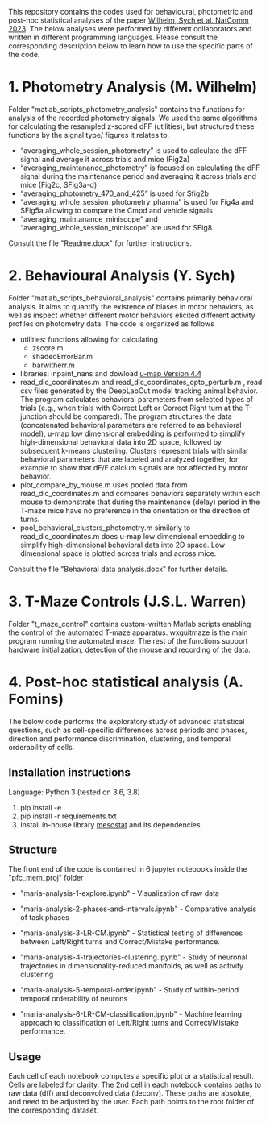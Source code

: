 This repository contains the codes used for behavioural, photometric and post-hoc statistical analyses of the paper [Wilhelm, Sych et al. NatComm 2023](https://doi.org/10.1101/2021.12.03.471159). The below analyses were performed by different collaborators and written in different programming languages. Please consult the corresponding description below to learn how to use the specific parts of the code.

# 1. Photometry Analysis (M. Wilhelm)

Folder "matlab_scripts_photometry_analysis" contains the functions for analysis of the recorded photometry signals. We used the same algorithms for calculating the resampled z-scored dFF (utilities), but structured these functions by the signal type/ figures it relates to.
* “averaging_whole_session_photometry” is used to calculate the dFF signal and average it across trials and mice (Fig2a)
* “averaging_maintanance_photometry” is focused on calculating the dFF signal during the maintenance period and averaging it across trials and mice (Fig2c, SFig3a-d)
* “averaging_photometry_470_and_425” is used for Sfig2b
* “averaging_whole_session_photometry_pharma” is used for Fig4a and SFig5a allowing to compare the Cmpd and vehicle signals
* “averaging_maintanance_miniscope” and “averaging_whole_session_miniscope”
are used for SFig8

Consult the file "Readme.docx" for further instructions.

# 2. Behavioural Analysis (Y. Sych)

Folder "matlab_scripts_behavioral_analysis" contains primarily behavioral analysis. It aims to quantify the existence of biases in motor behaviors, as well as inspect whether different motor behaviors elicited different activity profiles on photometry data. The code is organized as follows

* utilities: functions allowing for calculating
    * zscore.m
    * shadedErrorBar.m
    * barwitherr.m
* libraries: inpaint_nans and dowload [u-map Version 4.4](https://ch.mathworks.com/matlabcentral/fileexchange/71902-uniform-manifold-approximation-and-projection-umap?s_tid=mwa_osa_a)
* read_dlc_coordinates.m and read_dlc_coordinates_opto_perturb.m , read csv files generated by the DeepLabCut model tracking animal behavior. The program calculates behavioral parameters from selected types of trials (e.g., when trials with Correct Left or Correct Right turn at the T-junction should be compared). The program structures the data (concatenated behavioral parameters are referred to as behavioral model), u-map low dimensional embedding is performed to simplify high-dimensional behavioral data into 2D space, followed by subsequent k-means clustering. Clusters represent trials with similar behavioral parameters that are labeled and analyzed together, for example to show that dF/F calcium signals are not affected by motor behavior.
* plot_compare_by_mouse.m uses pooled data from read_dlc_coordinates.m and compares behaviors separately within each mouse to demonstrate that during the maintenance (delay) period in the T-maze mice have no preference in the orientation or the direction of turns.
* pool_behavioral_clusters_photometry.m similarly to read_dlc_coordinates.m does u-map low dimensional embedding to simplify high-dimensional behavioral data into 2D space. Low dimensional space is plotted across trials and across mice.

Consult the file "Behavioral data analysis.docx" for further details.

# 3. T-Maze Controls (J.S.L. Warren)

Folder "t_maze_control" contains custom-written Matlab scripts enabling the control of the automated T-maze apparatus. wxguitmaze is the main program running the automated maze. The rest of the functions support hardware initialization, detection of the mouse and recording of the data.

# 4. Post-hoc statistical analysis (A. Fomins)

The below code performs the exploratory study of advanced statistical questions, such as cell-specific differences across periods and phases, direction and performance discrimination, clustering, and temporal orderability of cells.

## Installation instructions

Language: Python 3 (tested on 3.6, 3.8)

1. pip install -e .
2. pip install -r requirements.txt
3. Install in-house library [mesostat](https://github.com/HelmchenLabSoftware/mesostat-dev) and its dependencies

##  Structure

The front end of the code is contained in 6 jupyter notebooks inside the "pfc_mem_proj" folder

* "maria-analysis-1-explore.ipynb" - Visualization of raw data

* "maria-analysis-2-phases-and-intervals.ipynb" - Comparative analysis of task phases

* "maria-analysis-3-LR-CM.ipynb" - Statistical testing of differences between Left/Right turns and Correct/Mistake performance.

* "maria-analysis-4-trajectories-clustering.ipynb" - Study of neuronal trajectories in dimensionality-reduced manifolds, as well as activity clustering

* "maria-analysis-5-temporal-order.ipynb" - Study of within-period temporal orderability of neurons

* "maria-analysis-6-LR-CM-classification.ipynb" - Machine learning approach to classification of Left/Right turns and Correct/Mistake performance.

## Usage
Each cell of each notebook computes a specific plot or a statistical result. Cells are labeled for clarity. The 2nd cell in each notebook contains paths to raw data (dff) and deconvolved data (deconv). These paths are absolute, and need to be adjusted by the user. Each path points to the root folder of the corresponding dataset.
